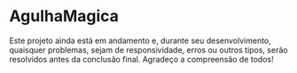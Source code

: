 # AgulhaMagica
Este projeto ainda está em andamento e, durante seu desenvolvimento, quaisquer problemas, sejam de responsividade, erros ou outros tipos, serão resolvidos antes da conclusão final. Agradeço a compreensão de todos!
